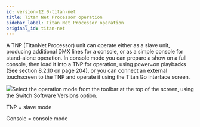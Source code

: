 ```yaml
---
id: version-12.0-titan-net
title: Titan Net Processor operation
sidebar_label: Titan Net Processor operation
original_id: titan-net
---
```


A TNP (TitanNet Processor) unit can operate either as a slave unit,
producing additional DMX lines for a console, or as a simple console for
stand-alone operation. In console mode you can prepare a show on a full
console, then load it into a TNP for operation, using power=on playbacks
(See section 8.2.10 on page 204), or you can connect an external
touchscreen to the TNP and operate it using the Titan Go interface
screen.

![](/docs/images/image47.jpeg)Select the operation mode from the toolbar
at the top of the screen, using the Switch Software Versions option.

TNP = slave mode

Console = console mode

